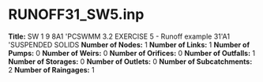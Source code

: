 # RUNOFF31_SW5.inp
**Title:**  SW 1 9 8A1 'PCSWMM 3.2 EXERCISE 5 - Runoff example 31'A1 'SUSPENDED SOLIDS
**Number of Nodes:** 1
**Number of Links:** 1
**Number of Pumps:** 0
**Number of Weirs:** 0
**Number of Orifices:** 0
**Number of Outfalls:** 1
**Number of Storages:** 0
**Number of Outlets:** 0
**Number of Subcatchments:** 2
**Number of Raingages:** 1
